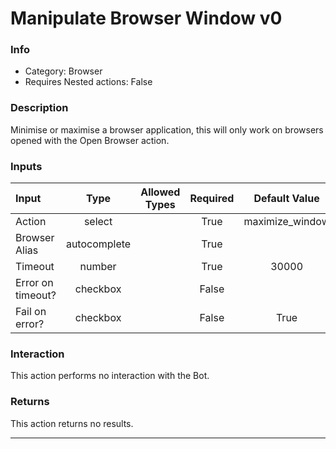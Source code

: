 # Manipulate Browser Window v0

### Info

- Category: Browser
- Requires Nested actions: False


### Description
Minimise or maximise a browser application, this will only work on browsers opened with the Open Browser action.


### Inputs

| Input | Type | Allowed Types | Required |  Default Value |
| :--- | :---: | :---: | :---: | :---: |
| Action | select |  | True | maximize_window |
| Browser Alias | autocomplete |  | True |  |
| Timeout | number |  | True | 30000 |
| Error on timeout? | checkbox |  | False |  |
| Fail on error? | checkbox |  | False | True |


### Interaction
This action performs no interaction with the Bot.

### Returns
This action returns no results.

---